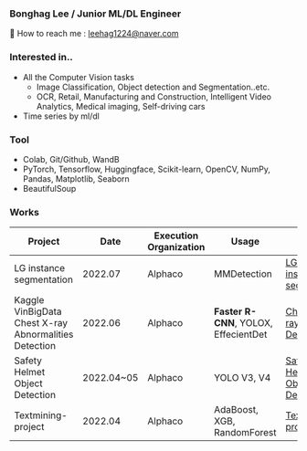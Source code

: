 ### Bonghag Lee / Junior ML/DL Engineer


 
📧 How to reach me : leehag1224@naver.com

### Interested in..
<!-- Hyunna Kim --> 
-  All the Computer Vision tasks
   - Image Classification, Object detection and Segmentation..etc. 
   - OCR, Retail, Manufacturing and Construction, Intelligent Video Analytics, Medical imaging, Self-driving cars
- Time series by ml/dl

### Tool
-  Colab, Git/Github, WandB
- PyTorch, Tensorflow, Huggingface, Scikit-learn, OpenCV, NumPy, Pandas, Matplotlib, Seaborn
- BeautifulSoup




### Works

Project  | Date | Execution Organization | Usage | Link
---------------------------|------|-------|-----------------|---------------------|
LG instance segmentation | 2022.07 | Alphaco | MMDetection | [LG-contest-instance-segmentation](https://github.com/bbonghag/LG-contest-instance-segmentation)
Kaggle VinBigData Chest X-ray Abnormalities Detection | 2022.06 | Alphaco | **Faster R-CNN**, YOLOX, EffecientDet | [Chest-X-ray-Object-Detection](https://github.com/bbonghag/Chest-X-ray-Object-Detection)
Safety Helmet Object Detection | 2022.04~05 | Alphaco | YOLO V3, V4 | [Safety Helmet Object Detection](https://github.com/bbonghag/Safety-Helmet-Object-Detection#safety-helmet-object-detection)
Textmining-project | 2022.04 | Alphaco | AdaBoost, XGB, RandomForest | [Textmining-project](https://github.com/bbonghag/Textmining-project)


<!--
**bbonghag/bbonghag** is a ✨ _special_ ✨ repository because its `README.md` (this file) appears on your GitHub profile.

Here are some ideas to get you started:

- 🔭 I’m currently working on ...
- 🌱 I’m currently learning ...
- 👯 I’m looking to collaborate on ...
- 🤔 I’m looking for help with ...
- 💬 Ask me about ...
- 📫 How to reach me: ...
- 😄 Pronouns: ...
- ⚡ Fun fact: ...
-->
